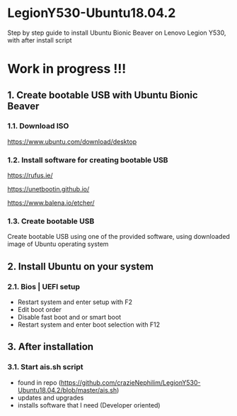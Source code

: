 # LegionY530-Ubuntu18.04.2
Step by step guide to install Ubuntu Bionic Beaver on Lenovo Legion Y530, with after install script


# Work in progress !!!


## 1. Create bootable USB with Ubuntu Bionic Beaver

### 1.1. Download ISO
https://www.ubuntu.com/download/desktop

### 1.2. Install software for creating bootable USB
https://rufus.ie/

https://unetbootin.github.io/

https://www.balena.io/etcher/

### 1.3. Create bootable USB
Create bootable USB using one of the provided software, using downloaded image of Ubuntu operating system


## 2. Install Ubuntu on your system
### 2.1. Bios | UEFI setup
- Restart system and enter setup with F2
- Edit boot order
- Disable fast boot and or smart boot
- Restart system and enter boot selection with F12


## 3. After installation
### 3.1. Start **ais.sh** script
- found in repo (https://github.com/crazieNephilim/LegionY530-Ubuntu18.04.2/blob/master/ais.sh)
- updates and upgrades
- installs software that I need (Developer oriented)

